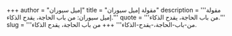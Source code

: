 +++
author = "إميل سيوران"
title = "مقولة إميل سيوران"
description = '''مقولة إميل سيوران: من باب الحاجة، يقدح الذكاء.'''
quote = '''من باب الحاجة، يقدح الذكاء.'''
slug = '''من-باب-الحاجة،-يقدح-الذكاء'''
+++
من باب الحاجة، يقدح الذكاء.
